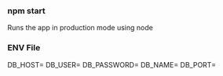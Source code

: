 
### npm start 

Runs the app in production mode using node

### ENV File

DB_HOST=
DB_USER=
DB_PASSWORD=
DB_NAME=
DB_PORT=
